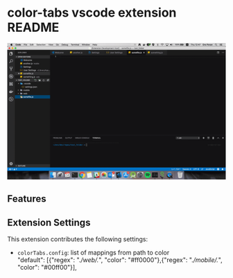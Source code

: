 # color-tabs vscode extension README

![Alt Text](./docs/gif.gif)

## Features




## Extension Settings

This extension contributes the following settings:

* `colorTabs.config`:  list of mappings from path to color         
"default": [{"regex": ".*\/web\/.*", "color": "#ff0000"},{"regex": ".*\/mobile\/.*", "color":  "#00ff00"}],


